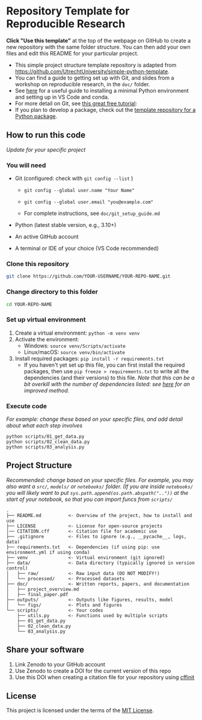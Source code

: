 # Repository Template for Reproducible Research

**Click "Use this template"** at the top of the webpage on GitHub to create a new repository with the same folder structure. You can then add your own files and edit this README for your particular project.

- This simple project structure template repository is adapted from https://github.com/UtrechtUniversity/simple-python-template. 
- You can find a guide to getting set up with Git, and slides from a workshop on reproducible research, in the `doc/` folder.
- See [here](https://github.com/DenisMot/Python-minimal-install) for a useful guide to installing a minimal Python environment and setting up in VS Code and conda.
- For more detail on Git, see [this great free tutorial](https://swcarpentry.github.io/git-novice/): 
- If you plan to develop a package, check out the [template repository for a Python package](https://github.com/UtrechtUniversity/re-python-package).

## How to run this code 

*Update for your specific project*

### You will need

-   Git (configured: check with `git config --list` )

    -   `git config --global user.name "Your Name"`

    -   `git config --global user.email "you@example.com"`

    -   For complete instructions, see `doc/git_setup_guide.md`

-   Python (latest stable version, e.g., 3.10+)

-   An active GitHub account

-   A terminal or IDE of your choice (VS Code recommended)

### Clone this repository 

```sh
git clone https://github.com/YOUR-USERNAME/YOUR-REPO-NAME.git
```

### Change directory to this folder

```sh
cd YOUR-REPO-NAME
```

### Set up virtual environment
1. Create a virtual environment: `python -m venv venv`
2. Activate the environment:
    - Windows: `source venv/Scripts/activate`
    - Linux/macOS: `source venv/bin/activate` 
3. Install required packages: `pip install -r requirements.txt`
    - If you haven't yet set up this file, you can first install the required packages, then use `pip freeze > requirements.txt` to write all the dependencies (and their versions) to this file. *Note that this can be a bit overkill with the number of dependencies listed: see [here](https://calmcode.io/course/pip-tools/compile) for an improved method.*

### Execute code
*For example: change these based on your specific files, and add detail about what each step involves*
```
python scripts/01_get_data.py
python scripts/02_clean_data.py
python scripts/03_analysis.py
```

## Project Structure
*Recommended: change based on your specific files. For example, you may also want a `src/`, `models/` or `notebooks/` folder. (If you are inside `notebooks/` you will likely want to put `sys.path.append(os.path.abspath(".."))` at the start of your notebook, so that you can import funcs from `scripts/`*

```
.
├── README.md          <- Overview of the project, how to install and use 
├── LICENSE            <- License for open-source projects
│── CITATION.cff       <- Citation file for academic use
├── .gitignore         <- Files to ignore (e.g., __pycache__, logs, data)
├── requirements.txt   <- Dependencies (if using pip: use environment.yml if using conda)
├── venv               <- Virtual environment (git ignored)
├── data/              <- Data directory (typically ignored in version control)
│   ├── raw/           <- Raw input data (DO NOT MODIFY!)
│   └── processed/     <- Processed datasets
├── doc/               <- Written reports, papers, and documentation
│   ├── project_overview.md
│   ├── final_paper.pdf
├── outputs/           <- Outputs like figures, results, model
│   └── figs/          <- Plots and figures
└── scripts/           <- Your codes
    ├── utils.py       <- Functions used by multiple scripts
    ├── 01_get_data.py
    ├── 02_clean_data.py
    └── 03_analysis.py

```

## Share your software

1. Link Zenodo to your GitHub account
2. Use Zenodo to create a DOI for the current version of this repo
2. Use this DOI when creating a citation file for your repository using [cffinit](https://citation-file-format.github.io/cff-initializer-javascript/#/)

## License

This project is licensed under the terms of the [MIT License](/LICENSE).
